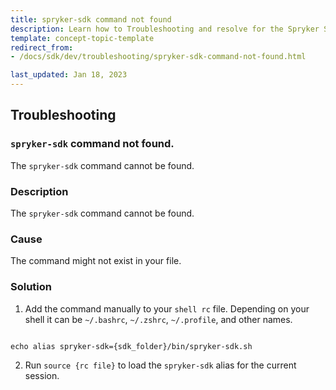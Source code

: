 ```yaml
---
title: spryker-sdk command not found
description: Learn how to Troubleshooting and resolve for the Spryker SDK command not found within your spryker projects.
template: concept-topic-template
redirect_from:
- /docs/sdk/dev/troubleshooting/spryker-sdk-command-not-found.html

last_updated: Jan 18, 2023
---
```

## Troubleshooting

### `spryker-sdk` command not found.

The `spryker-sdk` command cannot be found.

### Description

The `spryker-sdk` command cannot be found.

### Cause

The command might not exist in your file.

### Solution

1. Add the command manually to your `shell rc` file. Depending on your shell it can be `~/.bashrc`, `~/.zshrc`, `~/.profile`, and other names.

```shell

echo alias spryker-sdk={sdk_folder}/bin/spryker-sdk.sh

```

2. Run `source {rc file}` to load the `spryker-sdk` alias for the current session.
